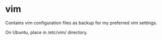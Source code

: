 # vim
Contains vim configuration files as backup for my preferred vim settings. 

On Ubuntu, place in /etc/vim/ directory. 
